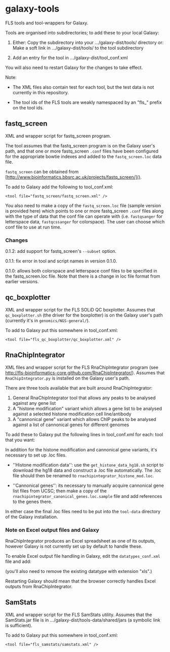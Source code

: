 galaxy-tools
============

FLS tools and tool-wrappers for Galaxy.

Tools are organised into subdirectories; to add these to your local
Galaxy:

1. Either:
   Copy the subdirectory into your .../galaxy-dist/tools/ directory
   or:
   Make a soft link in .../galaxy-dist/tools/ to the tool subdirectory
   
2. Add an entry for the tool in .../galaxy-dist/tool_conf.xml

You will also need to restart Galaxy for the changes to take effect.

Note:

 * The XML files also contain test for each tool, but the test data is not
   currently in this repository.

 * The tool ids of the FLS tools are weakly namespaced by an "fls_" prefix
   on the tool ids.

fastq_screen
------------
XML and wrapper script for fastq_screen program.

The tool assumes that the fastq_screen program is on the Galaxy user's path,
and that one or more fastq_screen `.conf` files have been configured
for the appropriate bowtie indexes and added to the `fastq_screen.loc` data
file.

`fastq_screen` can be obtained from [http://www.bioinformatics.bbsrc.ac.uk/projects/fastq_screen/]().

To add to Galaxy add the following to tool_conf.xml:

    <tool file="fastq_screen/fastq_screen.xml" />

You also need to make a copy of the `fastq_screen.loc` file (sample
version is provided here) which points to one or more fastq_screen `.conf`
files along with the type of data that the conf file can operate with (i.e.
`fastqsanger` for letterspace data, `fastqcssanger` for colorspace). The
user can choose which conf file to use at run time.

### Changes ###

0.1.2: add support for fastq_screen's `--subset` option.

0.1.1: fix error in tool and script names in version 0.1.0.

0.1.0: allows both colorspace and letterspace conf files to be specified in
       the fastq_screen.loc file.
       Note that there is a change in loc file format from earlier versions.

qc_boxplotter
-------------
XML and wrapper script for the FLS SOLiD QC boxplotter. Assumes that
`qc_boxplotter.sh` (the driver for the boxplotter) is on the Galaxy
user's path (currently it's in `genomics/NGS-general/`).

To add to Galaxy put this somewhere in tool_conf.xml:

    <tool file="fls_qc_boxplotter/qc_boxplotter.xml" />


RnaChipIntegrator
-----------------
XML files and wrapper script for the FLS RnaChipIntegrator program (see
http://fls-bioinformatics-core.github.com/RnaChipIntegrator/). Assumes
that `RnaChipIntegrator.py` is installed on the Galaxy user's path.

There are three tools available that are built around RnaChipIntegrator:

 1. General RnaChipIntegrator tool that allows any peaks to be analysed
    against any gene list
 2. A "histone modification" variant which allows a gene list to be
    analysed against a selected histone modification cell line/antibody
 3. A "cannonical gene" variant which allows ChIP peaks to be analysed
    against a list of cannonical genes for different genomes

To add these to Galaxy put the following lines in tool_conf.xml for each:
tool that you want:

   <tool file="rnachipintegrator/rnachipintegrator_wrapper.xml" />
   <tool file="rnachipintegrator/rnachipintegrator_histone_mod.xml" />
   <tool file="rnachipintegrator/rnachipintegrator_canonical_genes.xml" />

In addition for the histone modification and cannonical gene variants, it's
necessary to set up .loc files.

 * ''Histone modification data'': use the `get_histone_data_hg18.sh` script
   to download the hg18 data and construct a .loc file automatically. The
   .loc file should then be renamed to `rnachipintegrator_histone_mod.loc`.

 * ''Cannonical genes'': its necessary to manually acquire cannonical gene
   list files from UCSC; then make a copy of the
   `rnachipintegrator_canonical_genes.loc.sample` file and add references
   to the genes there.

In either case the final .loc files need to be put into the `tool-data`
directory of the Galaxy installation.

### Note on Excel output files and Galaxy ###

RnaChipIntegrator produces an Excel spreadsheet as one of its outputs,
however Galaxy is not currently set up by default to handle these.

To enable Excel output file handling in Galaxy, edit the `datatypes_conf.xml`
file and add:

   <datatype extension="xls" type="galaxy.datatypes.data:Data" mimetype="application/vnd.ms-excel" />

(you'll also need to remove the existing datatype with extension "xls".)

Restarting Galaxy should mean that the browser correctly handles Excel
outputs from RnaChipIntegrator.


SamStats
--------
XML and wrapper script for the FLS SamStats utility. Assumes that the
SamStats.jar file is in .../galaxy-dist/tools-data/shared/jars (a
symbolic link is sufficient).

To add to Galaxy put this somewhere in tool_conf.xml:

    <tool file="fls_samstats/samstats.xml" />
